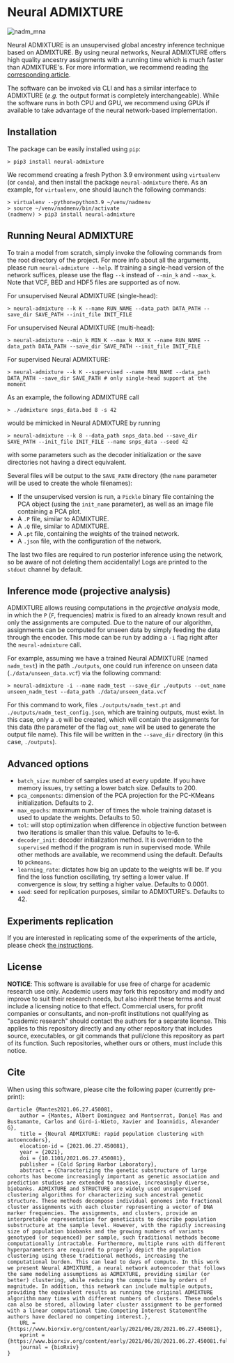 # Neural ADMIXTURE

![nadm_mna](https://user-images.githubusercontent.com/31998088/129018815-9dd52d89-bed9-4f5b-84d5-2dd919ff937e.png)


Neural ADMIXTURE is an unsupervised global ancestry inference technique based on ADMIXTURE. By using neural networks, Neural ADMIXTURE offers high quality ancestry assignments with a running time which is much faster than ADMIXTURE's. For more information, we recommend reading [the corresponding article](https://www.biorxiv.org/content/10.1101/2021.06.27.450081v3).

The software can be invoked via CLI and has a similar interface to ADMIXTURE (_e.g._ the output format is completely interchangeable). While the software runs in both CPU and GPU, we recommend using GPUs if available to take advantage of the neural network-based implementation.

## Installation

The package can be easily installed using `pip`:

```console
> pip3 install neural-admixture
```

We recommend creating a fresh Python 3.9 environment using `virtualenv` (or `conda`), and then install the package `neural-admixture` there. As an example, for `virtualenv`, one should launch the following commands:

```console
> virtualenv --python=python3.9 ~/venv/nadmenv
> source ~/venv/nadmenv/bin/activate
(nadmenv) > pip3 install neural-admixture
```

## Running Neural ADMIXTURE

To train a model from scratch, simply invoke the following commands from the root directory of the project. For more info about all the arguments, please run `neural-admixture --help`. If training a single-head version of the network suffices, please use the flag `--k` instead of `--min_k` and `--max_k`. Note that VCF, BED and HDF5 files are supported as of now. 

For unsupervised Neural ADMIXTURE (single-head):

```console
> neural-admixture --k K --name RUN_NAME --data_path DATA_PATH --save_dir SAVE_PATH --init_file INIT_FILE
````

For unsupervised Neural ADMIXTURE (multi-head):

```console
> neural-admixture --min_k MIN_K --max_k MAX_K --name RUN_NAME --data_path DATA_PATH --save_dir SAVE_PATH --init_file INIT_FILE
```

For supervised Neural ADMIXTURE:

```console
> neural-admixture --k K --supervised --name RUN_NAME --data_path DATA_PATH --save_dir SAVE_PATH # only single-head support at the moment
```

As an example, the following ADMIXTURE call

```console
> ./admixture snps_data.bed 8 -s 42
```

would be mimicked in Neural ADMIXTURE by running

```console
> neural-admixture --k 8 --data_path snps_data.bed --save_dir SAVE_PATH --init_file INIT_FILE --name snps_data --seed 42
```

with some parameters such as the decoder initialization or the save directories not having a direct equivalent.

Several files will be output to the `SAVE_PATH` directory (the `name` parameter will be used to create the whole filenames):
- If the unsupervised version is run, a `Pickle` binary file containing the PCA object (using the `init_name` parameter), as well as an image file containing a PCA plot.
- A `.P` file, similar to ADMIXTURE.
- A `.Q` file, similar to ADMIXTURE.
- A `.pt` file, containing the weights of the trained network.
- A `.json` file, with the configuration of the network.

The last two files are required to run posterior inference using the network, so be aware of not deleting them accidentally! Logs are printed to the `stdout` channel by default.

## Inference mode (projective analysis)

ADMIXTURE allows reusing computations in the _projective analysis_ mode, in which the `P` (`F`, frequencies) matrix is fixed to an already known result and only the assignments are computed. Due to the nature of our algorithm, assignments can be computed for unseen data by simply feeding the data through the encoder. This mode can be run by adding a `-i` flag right after the `neural-admixture` call.

For example, assuming we have a trained Neural ADMIXTURE (named `nadm_test`) in the path `./outputs`, one could run inference on unseen data (`./data/unseen_data.vcf`) via the following command:

```console
> neural-admixture -i --name nadm_test --save_dir ./outputs --out_name unseen_nadm_test --data_path ./data/unseen_data.vcf
```

For this command to work, files `./outputs/nadm_test.pt` and `./outputs/nadm_test_config.json`, which are training outputs, must exist. In this case, only a `.Q` will be created, which will contain the assignments for this data (the parameter of the flag `out_name` will be used to generate the output file name). This file will be written in the `--save_dir` directory (in this case, `./outputs`).

## Advanced options

- `batch_size`: number of samples used at every update. If you have memory issues, try setting a lower batch size. Defaults to 200.
- `pca_components`: dimension of the PCA projection for the PC-KMeans initialization. Defaults to 2.
- `max_epochs`: maximum number of times the whole training dataset is used to update the weights. Defaults to 50. 
- `tol`: will stop optimization when difference in objective function between two iterations is smaller than this value. Defaults to 1e-6.
- `decoder_init`: decoder initialization method. It is overriden to the `supervised` method if the program is run in supervised mode. While other methods are available, we recommend using the default. Defaults to `pckmeans`.
- `learning_rate`: dictates how big an update to the weights will be. If you find the loss function oscillating, try setting a lower value. If convergence is slow, try setting a higher value. Defaults to 0.0001.
- `seed`: seed for replication purposes, similar to ADMIXTURE's. Defaults to 42.


## Experiments replication

If you are interested in replicating some of the experiments of the article, please check [the instructions](replicate.md).

## License

**NOTICE**: This software is available for use free of charge for academic research use only. Academic users may fork this repository and modify and improve to suit their research needs, but also inherit these terms and must include a licensing notice to that effect. Commercial users, for profit companies or consultants, and non-profit institutions not qualifying as "academic research" should contact the authors for a separate license. This applies to this repository directly and any other repository that includes source, executables, or git commands that pull/clone this repository as part of its function. Such repositories, whether ours or others, must include this notice.

## Cite

When using this software, please cite the following paper (currently pre-print):

```{tex}
@article {Mantes2021.06.27.450081,
	author = {Mantes, Albert Dominguez and Montserrat, Daniel Mas and Bustamante, Carlos and Giró-i-Nieto, Xavier and Ioannidis, Alexander G},
	title = {Neural ADMIXTURE: rapid population clustering with autoencoders},
	elocation-id = {2021.06.27.450081},
	year = {2021},
	doi = {10.1101/2021.06.27.450081},
	publisher = {Cold Spring Harbor Laboratory},
	abstract = {Characterizing the genetic substructure of large cohorts has become increasingly important as genetic association and prediction studies are extended to massive, increasingly diverse, biobanks. ADMIXTURE and STRUCTURE are widely used unsupervised clustering algorithms for characterizing such ancestral genetic structure. These methods decompose individual genomes into fractional cluster assignments with each cluster representing a vector of DNA marker frequencies. The assignments, and clusters, provide an interpretable representation for geneticists to describe population substructure at the sample level. However, with the rapidly increasing size of population biobanks and the growing numbers of variants genotyped (or sequenced) per sample, such traditional methods become computationally intractable. Furthermore, multiple runs with different hyperparameters are required to properly depict the population clustering using these traditional methods, increasing the computational burden. This can lead to days of compute. In this work we present Neural ADMIXTURE, a neural network autoencoder that follows the same modeling assumptions as ADMIXTURE, providing similar (or better) clustering, while reducing the compute time by orders of magnitude. In addition, this network can include multiple outputs, providing the equivalent results as running the original ADMIXTURE algorithm many times with different numbers of clusters. These models can also be stored, allowing later cluster assignment to be performed with a linear computational time.Competing Interest StatementThe authors have declared no competing interest.},
	URL = {https://www.biorxiv.org/content/early/2021/06/28/2021.06.27.450081},
	eprint = {https://www.biorxiv.org/content/early/2021/06/28/2021.06.27.450081.full.pdf},
	journal = {bioRxiv}
}
